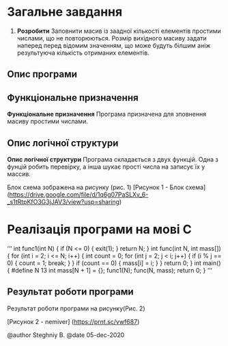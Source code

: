 # Загальне завдання

1. **Розробити** 
Заповнити масив із заадної кількості елементів простими числами, що не повторюються. Розмір вихідного масиву задати наперед перед відомим значенням, що може будуть білшим аніж результуюча кількість отриманих елементів.

## Опис програми

## Функціональне призначення
**Функціональне призначення**
Програма призначена для зповнення масиву простими числами.

## Опис логічної структури
**Опис логічної структури**
Програма складається з двух функцій. Одна з фунцій робить перевірку, а інша шукає прості числа на записує їх у массив.

Блок схема зображена на рисунку (рис. 1) 
[Рисунок 1 - Блок схема] 
(https://drive.google.com/file/d/1q6g07PaSLXv_6-_s1tRtpKfO3G3jJAV3/view?usp=sharing)
				  
# Реалізація програми на мові С
‘‘‘
int func1(int N) {
    if (N <= 0) {
        exit(1);
    }
    return N;
}
int func(int N, int mass[]) {
    for (int i = 2; i <= N; i++) {
        int count = 0;
        for (int j = 2; j < i; j++) {
            if (i % j == 0) {
                count = 1;
                break;
            }
        }
        if (count == 0) {
            mass[i] = i;
        }
    }
    return 0;
}
int main()
{
#define N 13 
    int mass[N + 1] = {};
    func1(N);
    func(N, mass);
    return 0;
}
 ‘‘‘
## Результат роботи програми
Результат роботи програми на рисунку(Рис. 2) 

[Рисунок 2 - nemiver]
(https://prnt.sc/vwf687)


@author Steghniy B.
@date 05-dec-2020



